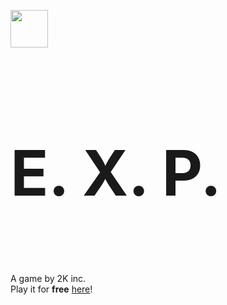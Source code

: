 <img src="https://iamcev.github.io/exp-game/favicon.png" width=60 /><h3 style="font-size: 100px;">E. X. P.</h3>
A game by 2K inc.  
Play it for **free** [here](https://iamcev.github.io/exp-game)!
